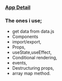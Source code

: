 ### [App Detail](https://statuesque-daffodil-da608f.netlify.app/) 

### The ones i use;
  - get data from data.js
  - Components
  - import/export,
  - Props,
  - useState,useEffect,
  - Conditional rendering,
  - events,
  - Destructuring props,
  - array map method.
